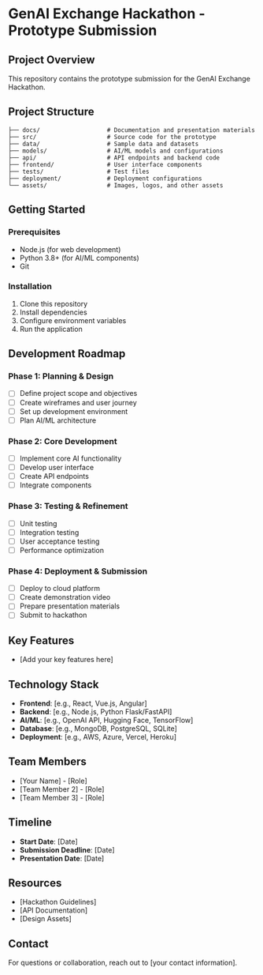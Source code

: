 # GenAI Exchange Hackathon - Prototype Submission

## Project Overview
This repository contains the prototype submission for the GenAI Exchange Hackathon.

## Project Structure
```
├── docs/                   # Documentation and presentation materials
├── src/                    # Source code for the prototype
├── data/                   # Sample data and datasets
├── models/                 # AI/ML models and configurations
├── api/                    # API endpoints and backend code
├── frontend/               # User interface components
├── tests/                  # Test files
├── deployment/             # Deployment configurations
└── assets/                 # Images, logos, and other assets
```

## Getting Started

### Prerequisites
- Node.js (for web development)
- Python 3.8+ (for AI/ML components)
- Git

### Installation
1. Clone this repository
2. Install dependencies
3. Configure environment variables
4. Run the application

## Development Roadmap

### Phase 1: Planning & Design
- [ ] Define project scope and objectives
- [ ] Create wireframes and user journey
- [ ] Set up development environment
- [ ] Plan AI/ML architecture

### Phase 2: Core Development
- [ ] Implement core AI functionality
- [ ] Develop user interface
- [ ] Create API endpoints
- [ ] Integrate components

### Phase 3: Testing & Refinement
- [ ] Unit testing
- [ ] Integration testing
- [ ] User acceptance testing
- [ ] Performance optimization

### Phase 4: Deployment & Submission
- [ ] Deploy to cloud platform
- [ ] Create demonstration video
- [ ] Prepare presentation materials
- [ ] Submit to hackathon

## Key Features
- [Add your key features here]

## Technology Stack
- **Frontend**: [e.g., React, Vue.js, Angular]
- **Backend**: [e.g., Node.js, Python Flask/FastAPI]
- **AI/ML**: [e.g., OpenAI API, Hugging Face, TensorFlow]
- **Database**: [e.g., MongoDB, PostgreSQL, SQLite]
- **Deployment**: [e.g., AWS, Azure, Vercel, Heroku]

## Team Members
- [Your Name] - [Role]
- [Team Member 2] - [Role]
- [Team Member 3] - [Role]

## Timeline
- **Start Date**: [Date]
- **Submission Deadline**: [Date]
- **Presentation Date**: [Date]

## Resources
- [Hackathon Guidelines]
- [API Documentation]
- [Design Assets]

## Contact
For questions or collaboration, reach out to [your contact information].
